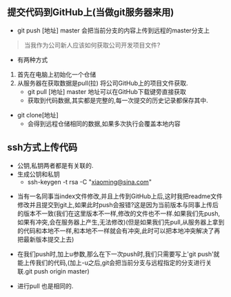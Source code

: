 ##  提交代码到GitHub上(当做git服务器来用)
- git push [地址] master 会把当前分支的内容上传到远程的master分支上


> 当我作为公司新人应该如何获取公司开发项目文件?
+ 有两种方式
1. 首先在电脑上初始化一个仓储
2. 从服务器在获取数据是pull(拉) 将公司GitHub上的项目文件获取.
    - git pull [地址] master  地址可以在GitHub下载键旁直接获取
    - 获取到代码数据,其实都是完整的,每一次提交的历史记录都保存其中.
+ git clone[地址]
    - 会得到远程仓储相同的数据,如果多次执行会覆盖本地内容

## ssh方式上传代码
- 公钥,私钥两者都是有关联的.
- 生成公钥和私钥    
    - ssh-keygen -t rsa -C "xiaoming@sina.com"

+ 当有一名同事当index文件修改,并且上传到GitHub上后,这时我把readme文件修改并且提交到git上,如果此时push会报错?这是因为当前版本与同事上传后的版本不一致(我们在这里版本不一样,修改的文件也不一样.如果我们先push,如果有冲突,会在服务器上产生,无法修改)(但是如果我们先pull,从服务器上拿到的代码和本地不一样,和本地不一样就会有冲突,此时可以把本地冲突解决了再把最新版本提交上去)

+ 在我们push时,加上u参数,那么在下一次push时,我们只需要写上'git push'就能上传我们的代码,(加上-u之后,git会把当前分支与远程指定的分支进行关联.git push origin master)
+ 进行pull 也是相同的.
